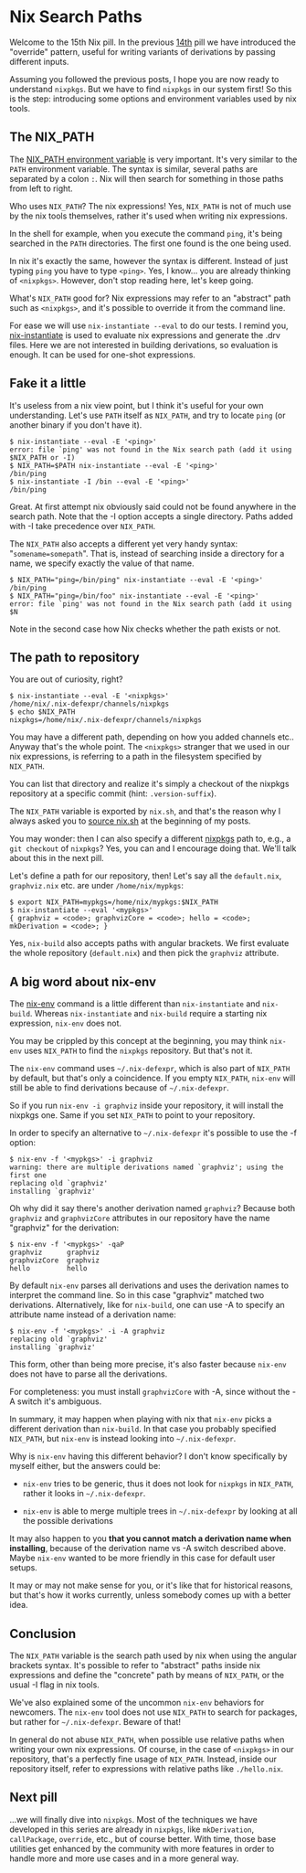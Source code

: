 # Nix Search Paths

Welcome to the 15th Nix pill. In the previous [14th](14-override-design-pattern.md) pill we have introduced the "override" pattern, useful for writing variants of derivations by passing different inputs.

Assuming you followed the previous posts, I hope you are now ready to understand `nixpkgs`. But we have to find `nixpkgs` in our system first! So this is the step: introducing some options and environment variables used by nix tools.

## The NIX_PATH

The [NIX_PATH environment variable](https://nixos.org/manual/nix/stable/command-ref/env-common.html) is very important. It's very similar to the `PATH` environment variable. The syntax is similar, several paths are separated by a colon `:`. Nix will then search for something in those paths from left to right.

Who uses `NIX_PATH`? The nix expressions! Yes, `NIX_PATH` is not of much use by the nix tools themselves, rather it's used when writing nix expressions.

In the shell for example, when you execute the command `ping`, it's being searched in the `PATH` directories. The first one found is the one being used.

In nix it's exactly the same, however the syntax is different. Instead of just typing `ping` you have to type `<ping>`. Yes, I know... you are already thinking of `<nixpkgs>`. However, don't stop reading here, let's keep going.

What's `NIX_PATH` good for? Nix expressions may refer to an "abstract" path such as `<nixpkgs>`, and it's possible to override it from the command line.

For ease we will use `nix-instantiate --eval` to do our tests. I remind you, [nix-instantiate](https://nixos.org/manual/nix/stable/command-ref/nix-instantiate.html) is used to evaluate nix expressions and generate the .drv files. Here we are not interested in building derivations, so evaluation is enough. It can be used for one-shot expressions.

## Fake it a little

It's useless from a nix view point, but I think it's useful for your own understanding. Let's use `PATH` itself as `NIX_PATH`, and try to locate `ping` (or another binary if you don't have it).

```console
$ nix-instantiate --eval -E '<ping>'
error: file `ping' was not found in the Nix search path (add it using $NIX_PATH or -I)
$ NIX_PATH=$PATH nix-instantiate --eval -E '<ping>'
/bin/ping
$ nix-instantiate -I /bin --eval -E '<ping>'
/bin/ping
```

Great. At first attempt nix obviously said could not be found anywhere in the search path. Note that the -I option accepts a single directory. Paths added with -I take precedence over `NIX_PATH`.

The `NIX_PATH` also accepts a different yet very handy syntax: "`somename=somepath`". That is, instead of searching inside a directory for a name, we specify exactly the value of that name.

```console
$ NIX_PATH="ping=/bin/ping" nix-instantiate --eval -E '<ping>'
/bin/ping
$ NIX_PATH="ping=/bin/foo" nix-instantiate --eval -E '<ping>'
error: file `ping' was not found in the Nix search path (add it using $N
```

Note in the second case how Nix checks whether the path exists or not.

## The path to repository

You are out of curiosity, right?

```console
$ nix-instantiate --eval -E '<nixpkgs>'
/home/nix/.nix-defexpr/channels/nixpkgs
$ echo $NIX_PATH
nixpkgs=/home/nix/.nix-defexpr/channels/nixpkgs
```

You may have a different path, depending on how you added channels etc.. Anyway that's the whole point. The `<nixpkgs>` stranger that we used in our nix expressions, is referring to a path in the filesystem specified by `NIX_PATH`.

You can list that directory and realize it's simply a checkout of the nixpkgs repository at a specific commit (hint: `.version-suffix`).

The `NIX_PATH` variable is exported by `nix.sh`, and that's the reason why I always asked you to [source nix.sh](https://nixos.org/manual/nix/stable/installation/env-variables.html) at the beginning of my posts.

You may wonder: then I can also specify a different [nixpkgs](https://github.com/NixOS/nixpkgs) path to, e.g., a `git checkout` of `nixpkgs`? Yes, you can and I encourage doing that. We'll talk about this in the next pill.

Let's define a path for our repository, then! Let's say all the `default.nix`, `graphviz.nix` etc. are under `/home/nix/mypkgs`:

```console
$ export NIX_PATH=mypkgs=/home/nix/mypkgs:$NIX_PATH
$ nix-instantiate --eval '<mypkgs>'
{ graphviz = <code>; graphvizCore = <code>; hello = <code>; mkDerivation = <code>; }
```

Yes, `nix-build` also accepts paths with angular brackets. We first evaluate the whole repository (`default.nix`) and then pick the `graphviz` attribute.

## A big word about nix-env

The [nix-env](https://nixos.org/manual/nix/stable/command-ref/nix-env.html) command is a little different than `nix-instantiate` and `nix-build`. Whereas `nix-instantiate` and `nix-build` require a starting nix expression, `nix-env` does not.

You may be crippled by this concept at the beginning, you may think `nix-env` uses `NIX_PATH` to find the `nixpkgs` repository. But that's not it.

The `nix-env` command uses `~/.nix-defexpr`, which is also part of `NIX_PATH` by default, but that's only a coincidence. If you empty `NIX_PATH`, `nix-env` will still be able to find derivations because of `~/.nix-defexpr`.

So if you run `nix-env -i graphviz` inside your repository, it will install the nixpkgs one. Same if you set `NIX_PATH` to point to your repository.

In order to specify an alternative to `~/.nix-defexpr` it's possible to use the -f option:

```console
$ nix-env -f '<mypkgs>' -i graphviz
warning: there are multiple derivations named `graphviz'; using the first one
replacing old `graphviz'
installing `graphviz'
```

Oh why did it say there's another derivation named `graphviz`? Because both `graphviz` and `graphvizCore` attributes in our repository have the name "graphviz" for the derivation:

```console
$ nix-env -f '<mypkgs>' -qaP
graphviz      graphviz
graphvizCore  graphviz
hello         hello
```

By default `nix-env` parses all derivations and uses the derivation names to interpret the command line. So in this case "graphviz" matched two derivations. Alternatively, like for `nix-build`, one can use -A to specify an attribute name instead of a derivation name:

```console
$ nix-env -f '<mypkgs>' -i -A graphviz
replacing old `graphviz'
installing `graphviz'
```

This form, other than being more precise, it's also faster because `nix-env` does not have to parse all the derivations.

For completeness: you must install `graphvizCore` with -A, since without the -A switch it's ambiguous.

In summary, it may happen when playing with nix that `nix-env` picks a different derivation than `nix-build`. In that case you probably specified `NIX_PATH`, but `nix-env` is instead looking into `~/.nix-defexpr`.

Why is `nix-env` having this different behavior? I don't know specifically by myself either, but the answers could be:

- `nix-env` tries to be generic, thus it does not look for `nixpkgs` in `NIX_PATH`, rather it looks in `~/.nix-defexpr`.

- `nix-env` is able to merge multiple trees in `~/.nix-defexpr` by looking at all the possible derivations

It may also happen to you **that you cannot match a derivation name when installing**, because of the derivation name vs -A switch described above. Maybe `nix-env` wanted to be more friendly in this case for default user setups.

It may or may not make sense for you, or it's like that for historical reasons, but that's how it works currently, unless somebody comes up with a better idea.

## Conclusion

The `NIX_PATH` variable is the search path used by nix when using the angular brackets syntax. It's possible to refer to "abstract" paths inside nix expressions and define the "concrete" path by means of `NIX_PATH`, or the usual -I flag in nix tools.

We've also explained some of the uncommon `nix-env` behaviors for newcomers. The `nix-env` tool does not use `NIX_PATH` to search for packages, but rather for `~/.nix-defexpr`. Beware of that!

In general do not abuse `NIX_PATH`, when possible use relative paths when writing your own nix expressions. Of course, in the case of `<nixpkgs>` in our repository, that's a perfectly fine usage of `NIX_PATH`. Instead, inside our repository itself, refer to expressions with relative paths like `./hello.nix`.

## Next pill

...we will finally dive into `nixpkgs`. Most of the techniques we have developed in this series are already in `nixpkgs`, like `mkDerivation`, `callPackage`, `override`, etc., but of course better. With time, those base utilities get enhanced by the community with more features in order to handle more and more use cases and in a more general way.
